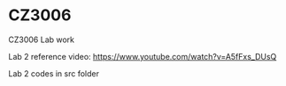 # CZ3006

CZ3006 Lab work

Lab 2 reference video: https://www.youtube.com/watch?v=A5fFxs_DUsQ

Lab 2 codes in src folder